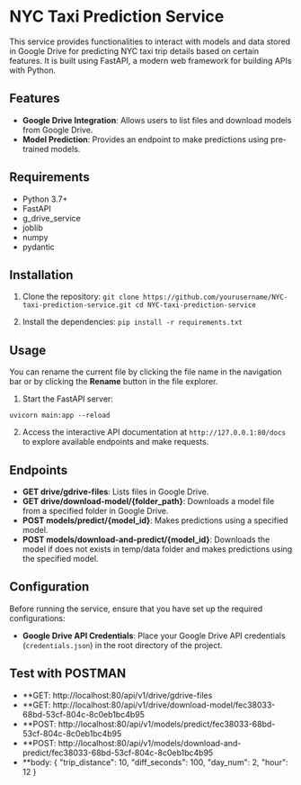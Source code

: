 # NYC Taxi Prediction Service
This service provides functionalities to interact with models and data stored in Google Drive for predicting NYC taxi trip details based on certain features. It is built using FastAPI, a modern web framework for building APIs with Python.


## Features

-   **Google Drive Integration**: Allows users to list files and download models from Google Drive.
-   **Model Prediction**: Provides an endpoint to make predictions using pre-trained models.

## Requirements

-   Python 3.7+
-   FastAPI
-   g_drive_service
-   joblib
-   numpy
-   pydantic

## Installation

1.  Clone the repository:
`git clone https://github.com/yourusername/NYC-taxi-prediction-service.git
cd NYC-taxi-prediction-service` 

2.  Install the dependencies:
`pip install -r requirements.txt`

## Usage

You can rename the current file by clicking the file name in the navigation bar or by clicking the **Rename** button in the file explorer.

1.  Start the FastAPI server:

`uvicorn main:app --reload` 

2.  Access the interactive API documentation at `http://127.0.0.1:80/docs` to explore available endpoints and make requests.

## Endpoints

-   **GET drive/gdrive-files**: Lists files in Google Drive.
-   **GET drive/download-model/{folder_path}**: Downloads a model file from a specified folder in Google Drive.
-   **POST models/predict/{model_id}**: Makes predictions using a specified model.
-   **POST models/download-and-predict/{model_id}**: Downloads the model if does not exists in temp/data folder and makes predictions using the specified model.

## Configuration

Before running the service, ensure that you have set up the required configurations:

-   **Google Drive API Credentials**: Place your Google Drive API credentials (`credentials.json`) in the root directory of the project.

## Test with POSTMAN

-   **GET:  http://localhost:80/api/v1/drive/gdrive-files
-   **GET:  http://localhost:80/api/v1/drive/download-model/fec38033-68bd-53cf-804c-8c0eb1bc4b95
-   **POST: http://localhost:80/api/v1/models/predict/fec38033-68bd-53cf-804c-8c0eb1bc4b95
-   **POST: http://localhost:80/api/v1/models/download-and-predict/fec38033-68bd-53cf-804c-8c0eb1bc4b95
-   **body: 
				{
					"trip_distance": 10,
					"diff_seconds": 100,
					"day_num": 2,
					"hour": 12
				}